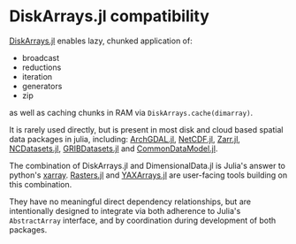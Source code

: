 # DiskArrays.jl compatibility

[DiskArrays.jl](https://github.com/meggart/DiskArrays.jl) enables lazy, chunked application of:

- broadcast
- reductions
- iteration
- generators
- zip

as well as caching chunks in RAM via `DiskArrays.cache(dimarray)`.

It is rarely used directly, but is present in most 
disk and cloud based spatial data packages in julia, including:
[ArchGDAL.jl](https://github.com/yeesian/ArchGDAL.jl), 
[NetCDF.jl](https://github.com/JuliaGeo/NetCDF.jl),
[Zarr.jl](https://github.com/JuliaIO/Zarr.jl),
[NCDatasets.jl](https://github.com/Alexander-Barth/NCDatasets.jl),
[GRIBDatasets.jl](https://github.com/JuliaGeo/GRIBDatasets.jl) and
[CommonDataModel.jl](https://github.com/JuliaGeo/CommonDataModel.jl).

The combination of DiskArrays.jl and DimensionalData.jl is Julia's answer to
python's [xarray](https://xarray.dev/). [Rasters.jl](https://github.com/rafaqz/Rasters.jl) and [YAXArrays.jl](https://github.com/JuliaDataCubes/YAXArrays.jl) are user-facing 
tools building on this combination.


They have no meaningful direct dependency relationships, but are intentionally 
designed to integrate via both adherence to Julia's `AbstractArray` 
interface, and by coordination during development of both packages.
